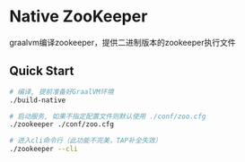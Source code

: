 # Native ZooKeeper

graalvm编译zookeeper，提供二进制版本的zookeeper执行文件

## Quick Start

```bash
# 编译, 提前准备好GraalVM环境
./build-native

# 启动服务, 如果不指定配置文件则默认使用 ./conf/zoo.cfg
./zookeeper ./conf/zoo.cfg

# 进入cli命令行（此功能不完美，TAP补全失效）
./zookeeper --cli
```
